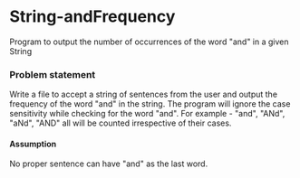# String-andFrequency
Program to output the number of occurrences of the word "and" in a given String

### Problem statement
Write a file to accept a string of sentences from the user and output the frequency of the word "and" in the string.
The program will ignore the case sensitivity while checking for the word "and".
For example - "and", "ANd", "aNd", "AND" all will be counted irrespective of their cases.

#### Assumption
No proper sentence can have "and" as the last word.


